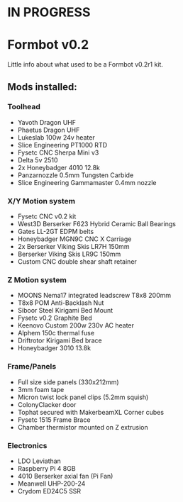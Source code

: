 # IN PROGRESS

# Formbot v0.2
Little info about what used to be a Formbot v0.2r1 kit.

## Mods installed:

### Toolhead
- Yavoth Dragon UHF
- Phaetus Dragon UHF
- Lukeslab 100w 24v heater
- Slice Engineering PT1000 RTD
- Fysetc CNC Sherpa Mini v3
- Delta 5v 2510
- 2x Honeybadger 4010 12.8k
- Panzarnozzle 0.5mm Tungsten Carbide
- Slice Engineering Gammamaster 0.4mm nozzle

### X/Y Motion system
- Fysetc CNC v0.2 kit
- West3D Berserker F623 Hybrid Ceramic Ball Bearings
- Gates LL-2GT EDPM belts
- Honeybadger MGN9C CNC X Carriage
- 2x Berserker Viking Skis LR7H 150mm
- Berserker Viking Skis LR9C 150mm
- Custom CNC double shear shaft retainer

### Z Motion system
- MOONS Nema17 integrated leadscrew T8x8 200mm
- T8x8 POM Anti-Backlash Nut
- Siboor Steel Kirigami Bed Mount
- Fysetc v0.2 Graphite Bed
- Keenovo Custom 200w 230v AC heater
- Alphem 150c thermal fuse
- Driftrotor Kirigami Bed brace
- Honeybadger 3010 13.8k

### Frame/Panels
- Full size side panels (330x212mm)
- 3mm foam tape
- Micron twist lock panel clips (5.2mm squish)
- ColonyClacker door
- Tophat secured with MakerbeamXL Corner cubes
- Fysetc 1515 Frame Brace
- Chamber thermistor mounted on Z extrusion

### Electronics
- LDO Leviathan
- Raspberry Pi 4 8GB
- 4010 Berserker axial fan (Pi Fan)
- Meanwell UHP-200-24
- Crydom ED24C5 SSR
